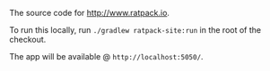 The source code for http://www.ratpack.io.

To run this locally, run `./gradlew ratpack-site:run` in the root of the checkout.

The app will be available @ `http://localhost:5050/`.